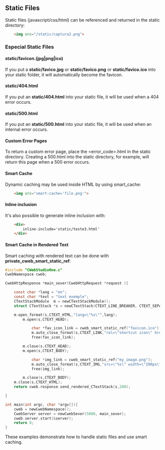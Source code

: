 ## Static Files

Static files (javascript/css/html) can be referenced and returned in the static directory:

```html
    <img src="/static/captura2.png">
```

### Especial Static Files

#### static/favicon.(jpg|png|ico)
If you put a **static/favico.jpg** or **static/favico.png** or **static/favico.ico** into your static folder, it will automatically become the favicon.

#### static/404.html
If you put an **static/404.html** into your static file, it will be used when a 404 error occurs.

#### static/500.html
If you put an **static/500.html** into your static file, it will be used when an internal error occurs.

#### Custom Error Pages
To return a custom error page, place the <error_code>.html in the static directory. Creating a 500.html into the static directory, for example, will return this page when a 500 error occurs.

#### Smart Cache
Dynamic caching may be used inside HTML by using smart_cache:

```html
    <img src="smart-cache='file.png'">
```

#### Inline inclusion
It's also possible to generate inline inclusion with:

```html
    <div>
        inline-include='static/teste3.html'
    </div>
```

#### Smart Cache in Rendered Text
Smart caching with rendered text can be done with **private_cweb_smart_static_ref**:

```c
#include "CWebStudioOne.c"
CwebNamespace cweb;

CwebHttpResponse *main_sever(CwebHttpRequest *request ){

    const char *lang = "en";
    const char *text = "text exemple";
    CTextStackModule  m = newCTextStackModule();
    struct CTextStack *s = newCTextStack(CTEXT_LINE_BREAKER, CTEXT_SEPARATOR);

    m.open_format(s,CTEXT_HTML,"lang=\"%s\"",lang);
        m.open(s,CTEXT_HEAD);

            char *fav_icon_link = cweb_smart_static_ref("favicon.ico");
            m.auto_close_format(s,CTEXT_LINK,"rel=\"shortcut icon\" href=\"%s\"",fav_icon_link);
            free(fav_icon_link);

        m.close(s,CTEXT_HEAD);
        m.open(s,CTEXT_BODY);

            char *img_link = cweb_smart_static_ref("my_image.png");
            m.auto_close_format(s,CTEXT_IMG,"src=\"%s\" width=\"200px\"",img_link);
            free(img_link);

        m.close(s,CTEXT_BODY);
    m.close(s,CTEXT_HTML);
    return cweb.response.send_rendered_CTextStack(s,200);

}

int main(int argc, char *argv[]){
    cweb = newCwebNamespace();
    CwebServer server = newCwebSever(5000, main_sever);
    cweb.server.start(&server);
    return 0;
}

```

These examples demonstrate how to handle static files and use smart caching.